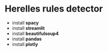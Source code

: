 # Herelles rules detector

- install **spacy**
-  install **streamlit**
- install **beautifulsoup4**
- install **pandas**
- install **plotly**
